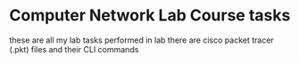 # Computer Network Lab Course tasks
these are all my lab tasks performed in lab
there are cisco packet tracer (.pkt) files and their CLI commands